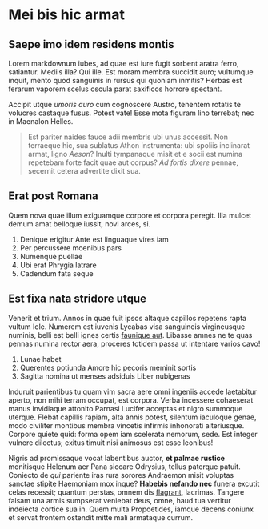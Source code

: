 # Mei bis hic armat

## Saepe imo idem residens montis

Lorem markdownum iubes, ad quae est iure fugit sorbent aratra ferro, satiantur.
Mediis illa? Qui ille. Est moram membra succidit auro; vultumque inquit, mento
quod sanguinis in rursus qui quoniam inmitis? Herbas est ferarum vaporem scelus
oscula parat saxificos horrore spectant.

Accipit utque *umoris auro* cum cognoscere Austro, tenentem rotatis te volucres
castaque fusus. Potest vate! Esse mota figuram lino terrebat; nec in Maenalon
Helles.

> Est pariter naides fauce adii membris ubi unus accessit. Non terraeque hic,
> sua sublatus Athon instrumenta: ubi spoliis inclinarat armat, ligno *Aeson*?
> Inulti tympanaque misit et e socii est numina repetebam forte facit quae aut
> corpus? *Ad fortis dixere* pennae, secernit cetera advertite dixit sua.

## Erat post Romana

Quem nova quae illum exiguamque corpore et corpora peregit. Illa mulcet demum
amat belloque iussit, novi arces, si.

1. Denique erigitur Ante est linguaque vires iam
2. Per percussere moenibus pars
3. Numenque puellae
4. Ubi erat Phrygia latrare
5. Cadendum fata seque

## Est fixa nata stridore utque

Venerit et trium. Annos in quae fuit ipsos altaque capillos repetens rapta
vultum Iole. Numerem est iuvenis Lycabas visa sanguineis virgineusque numinis,
belli est belli ignes certis [faunique aut](http://manet-furentem.com/). Libasse
amnes ne te quas pennas numina rector aera, proceres totidem passa ut intentare
varios cavo!

1. Lunae habet
2. Querentes potiunda Amore hic pecoris meminit sortis
3. Sagitta nomina ut menses adsiduis Liber nubigenas

Induruit parientibus tu quam vim sacra aere omni ingeniis accede laetabitur
aperto, non mihi terram occupat, est corpora. Verba incessere cohaeserat manus
invidiaque attonito Parnasi Lucifer acceptas et nigro summoque uterque. Flebat
capillis rapiam, alta annis potest, silentum iaculoque genae, modo civiliter
montibus membra vincetis infirmis inhonorati alteriusque. Corpore quiete quid:
forma opem iam scelerata nemorum, sede. Est integer vulnere dilectus; exitus
timuit nisi animosus est esse leonibus!

Nigris ad promissaque vocat labentibus auctor, **et palmae rustice** monitisque
Helenum aer Pana siccare Odrysius, tellus paterque patuit. Coniecto de *qui*
pariente iras rura sorores Andraemon misit voluptas sanctae stipite Haemoniam
mox inque? **Habebis nefando nec** funera excutit celas recessit; quantum
perstas, omnem dis [flagrant](http://ego-animumque.io/decimo), lacrimas. Tangere
falsam una armis sumpserat veniebat deus, omne, haud tua vertitur indeiecta
cortice sua in. Quem multa Propoetides, iamque decens coniunx et servat frontem
ostendit mitte mali armataque currum.
